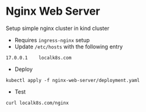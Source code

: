 # Nginx Web Server
Setup simple nginx cluster in kind cluster
- Requires `ingress-nginx` setup
- Update `/etc/hosts` with the following entry
```
17.0.0.1    localk8s.com
```
- Deploy
```
kubectl apply -f nginx-web-server/deployment.yaml
```
- Test
```
curl localk8s.com/nginx
```
